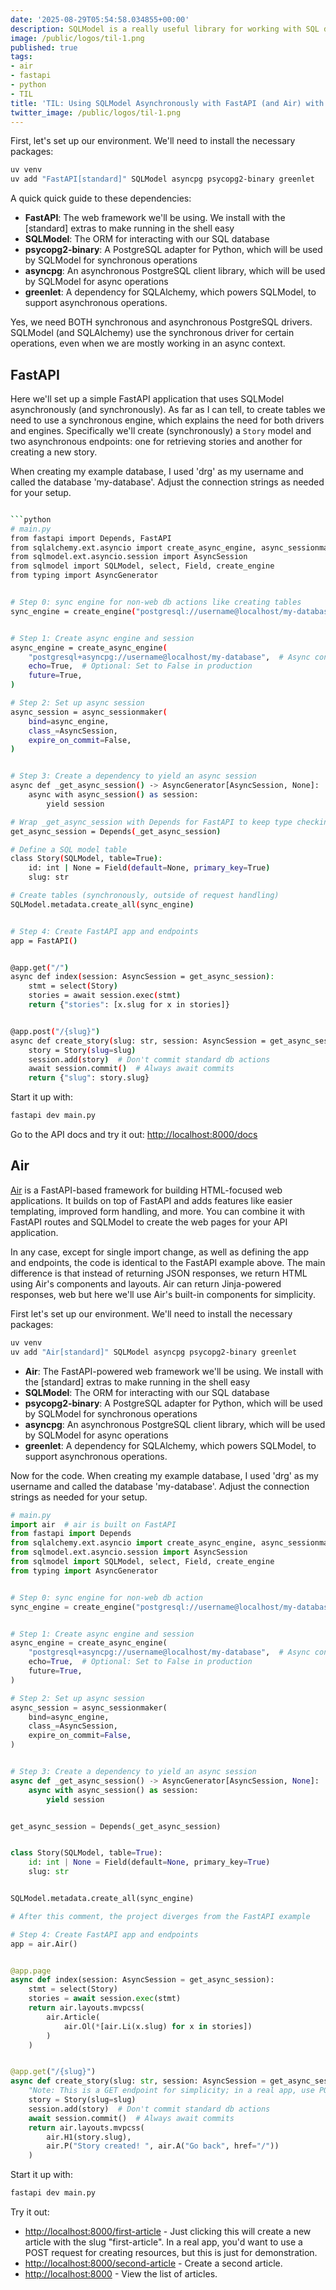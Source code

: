 ```yaml
---
date: '2025-08-29T05:54:58.034855+00:00'
description: SQLModel is a really useful library for working with SQL databases in Python, built on top of SQLAlchemy and Pydantic. However, AFAIK there's no documentation supporting asynchronous operations for PostgreSQL, which can be a limitation when building high-performance web applications with FastAPI and Air.
image: /public/logos/til-1.png
published: true
tags:
- air
- fastapi
- python
- TIL
title: 'TIL: Using SQLModel Asynchronously with FastAPI (and Air) with PostgreSQL'
twitter_image: /public/logos/til-1.png
---
```


First, let's set up our environment. We'll need to install the necessary packages:

```bash
uv venv
uv add "FastAPI[standard]" SQLModel asyncpg psycopg2-binary greenlet
```

A quick quick guide to these dependencies:

- **FastAPI**: The web framework we'll be using. We install with the [standard] extras to make running in the shell easy
- **SQLModel**: The ORM for interacting with our SQL database
- **psycopg2-binary**: A PostgreSQL adapter for Python, which will be used by SQLModel for synchronous operations
- **asyncpg**: An asynchronous PostgreSQL client library, which will be used by SQLModel for async operations
- **greenlet**: A dependency for SQLAlchemy, which powers SQLModel, to support asynchronous operations.

Yes, we need BOTH synchronous and asynchronous PostgreSQL drivers. SQLModel (and SQLAlchemy) use the synchronous driver for certain operations, even when we are mostly working in an async context.

## FastAPI

Here we'll set up a simple FastAPI application that uses SQLModel asynchronously (and synchronously).  As far as I can tell, to create tables we need to use a synchronous engine, which explains the need for both drivers and engines. Specifically we'll create (synchronously) a `Story` model and two asynchronous endpoints: one for retrieving stories and another for creating a new story.

When creating my example database, I used 'drg' as my username and called the database 'my-database'. Adjust the connection strings as needed for your setup.

```bash

```python
# main.py
from fastapi import Depends, FastAPI
from sqlalchemy.ext.asyncio import create_async_engine, async_sessionmaker
from sqlmodel.ext.asyncio.session import AsyncSession
from sqlmodel import SQLModel, select, Field, create_engine
from typing import AsyncGenerator


# Step 0: sync engine for non-web db actions like creating tables
sync_engine = create_engine("postgresql://username@localhost/my-database", echo=True)


# Step 1: Create async engine and session
async_engine = create_async_engine(
    "postgresql+asyncpg://username@localhost/my-database",  # Async connection string
    echo=True,  # Optional: Set to False in production
    future=True,
)

# Step 2: Set up async session
async_session = async_sessionmaker(
    bind=async_engine,
    class_=AsyncSession,
    expire_on_commit=False,
)


# Step 3: Create a dependency to yield an async session
async def _get_async_session() -> AsyncGenerator[AsyncSession, None]:
    async with async_session() as session:
        yield session

# Wrap _get_async_session with Depends for FastAPI to keep type checking happy
get_async_session = Depends(_get_async_session)

# Define a SQL model table
class Story(SQLModel, table=True):
    id: int | None = Field(default=None, primary_key=True)
    slug: str

# Create tables (synchronously, outside of request handling)
SQLModel.metadata.create_all(sync_engine)


# Step 4: Create FastAPI app and endpoints
app = FastAPI()


@app.get("/")
async def index(session: AsyncSession = get_async_session):
    stmt = select(Story)
    stories = await session.exec(stmt)
    return {"stories": [x.slug for x in stories]}


@app.post("/{slug}")
async def create_story(slug: str, session: AsyncSession = get_async_session):
    story = Story(slug=slug)
    session.add(story)  # Don't commit standard db actions
    await session.commit()  # Always await commits
    return {"slug": story.slug}
```

Start it up with:

```bash
fastapi dev main.py
```

Go to the API docs and try it out: [http://localhost:8000/docs](http://localhost:8000/docs)

## Air

[Air](https://airdocs.fastapicloud.dev/) is a FastAPI-based framework for building HTML-focused web applications. It builds on top of FastAPI and adds features like easier templating, improved form handling, and more. You can combine it with FastAPI routes and SQLModel to create the web pages for your API application.

In any case, except for single import change, as well as defining the app and endpoints, the code is identical to the FastAPI example above. The main difference is that instead of returning JSON responses, we return HTML using Air's components and layouts. Air can return Jinja-powered responses, web but here we'll use Air's built-in components for simplicity.

First let's set up our environment. We'll need to install the necessary packages:

```bash
uv venv
uv add "Air[standard]" SQLModel asyncpg psycopg2-binary greenlet
```

- **Air**: The FastAPI-powered web framework we'll be using. We install with the [standard] extras to make running in the shell easy
- **SQLModel**: The ORM for interacting with our SQL database
- **psycopg2-binary**: A PostgreSQL adapter for Python, which will be used by SQLModel for synchronous operations
- **asyncpg**: An asynchronous PostgreSQL client library, which will be used by SQLModel for async operations
- **greenlet**: A dependency for SQLAlchemy, which powers SQLModel, to support asynchronous operations.

Now for the code. When creating my example database, I used 'drg' as my username and called the database 'my-database'. Adjust the connection strings as needed for your setup.

```python
# main.py
import air  # air is built on FastAPI
from fastapi import Depends
from sqlalchemy.ext.asyncio import create_async_engine, async_sessionmaker
from sqlmodel.ext.asyncio.session import AsyncSession
from sqlmodel import SQLModel, select, Field, create_engine
from typing import AsyncGenerator


# Step 0: sync engine for non-web db action
sync_engine = create_engine("postgresql://username@localhost/my-database", echo=True)


# Step 1: Create async engine and session
async_engine = create_async_engine(
    "postgresql+asyncpg://username@localhost/my-database",  # Async connection string
    echo=True,  # Optional: Set to False in production
    future=True,
)

# Step 2: Set up async session
async_session = async_sessionmaker(
    bind=async_engine,
    class_=AsyncSession,
    expire_on_commit=False,
)


# Step 3: Create a dependency to yield an async session
async def _get_async_session() -> AsyncGenerator[AsyncSession, None]:
    async with async_session() as session:
        yield session


get_async_session = Depends(_get_async_session)


class Story(SQLModel, table=True):
    id: int | None = Field(default=None, primary_key=True)
    slug: str


SQLModel.metadata.create_all(sync_engine)

# After this comment, the project diverges from the FastAPI example

# Step 4: Create FastAPI app and endpoints
app = air.Air()


@app.page
async def index(session: AsyncSession = get_async_session):
    stmt = select(Story)
    stories = await session.exec(stmt)
    return air.layouts.mvpcss(
        air.Article(
            air.Ol(*[air.Li(x.slug) for x in stories])
        )
    )


@app.get("/{slug}")
async def create_story(slug: str, session: AsyncSession = get_async_session):
    "Note: This is a GET endpoint for simplicity; in a real app, use POST for creating resources."
    story = Story(slug=slug)
    session.add(story)  # Don't commit standard db actions
    await session.commit()  # Always await commits
    return air.layouts.mvpcss(
        air.H1(story.slug),
        air.P("Story created! ", air.A("Go back", href="/"))
    )

```

Start it up with:

```bash
fastapi dev main.py
```

Try it out:

- [http://localhost:8000/first-article](http://localhost:8000/first-article) - Just clicking this will create a new article with the slug "first-article". In a real app, you'd want to use a POST request for creating resources, but this is just for demonstration.
- [http://localhost:8000/second-article](http://localhost:8000/second-article) - Create a second article.
- [http://localhost:8000](http://localhost:8000) - View the list of articles.
